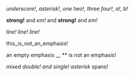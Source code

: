_underscore!_, *asterisk!*, _one two!_, *three four!*, _a!_, *b!*

**strong!** and *em!* and **strong!** and *em!*

_line!
line!
line!_

this_is_not_an_emphasis!

an empty emphasis __ ** is not an emphasis!

*mixed **double! and* single! asterisk** spans!